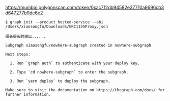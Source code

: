 
https://mumbai.polygonscan.com/token/0xac7f2db94582e37710a9696cb3d647277b9de6e2

```
$ graph init --product hosted-service --abi /Users/xiaosongfu/Downloads/ERC1155Proxy.json

很长很长的输出......

Subgraph xiaosongfu/nowhere-subgraph created in nowhere-subgraph

Next steps:

  1. Run `graph auth` to authenticate with your deploy key.

  2. Type `cd nowhere-subgraph` to enter the subgraph.

  3. Run `yarn deploy` to deploy the subgraph.

Make sure to visit the documentation on https://thegraph.com/docs/ for further information.
```
